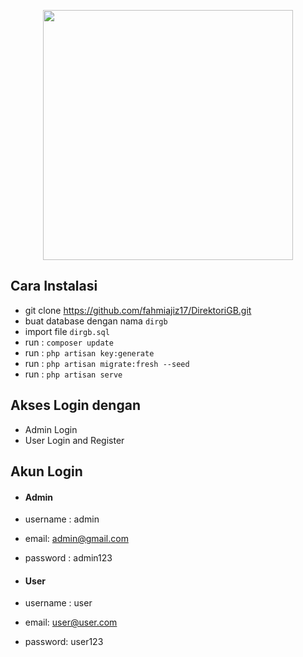 <p align="center"><a href="https://laravel.com" target="_blank"><img src="https://raw.githubusercontent.com/laravel/art/master/logo-lockup/5%20SVG/2%20CMYK/1%20Full%20Color/laravel-logolockup-cmyk-red.svg" width="400"></a></p>


## Cara Instalasi
- git clone https://github.com/fahmiajiz17/DirektoriGB.git
- buat database dengan nama `dirgb`
- import file `dirgb.sql`
- run : `composer update`
- run : `php artisan key:generate`
- run : `php artisan migrate:fresh --seed`
- run : `php artisan serve`


## Akses Login dengan
- Admin Login
- User Login and Register


## Akun Login
- #### Admin
- username : admin
- email: admin@gmail.com
- password : admin123
  
- #### User
- username : user
- email: user@user.com
- password: user123
